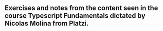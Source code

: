 ## Exercises and notes from the content seen in the course Typescript Fundamentals dictated by Nicolas Molina from Platzi.
